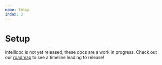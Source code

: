 ```yaml
---
name: Setup
index: 3
---
```


# Setup

Intellidoc is not yet released, these docs are a work in progress. Check out our [roadmap](/roadmap) to see a timeline leading to release!